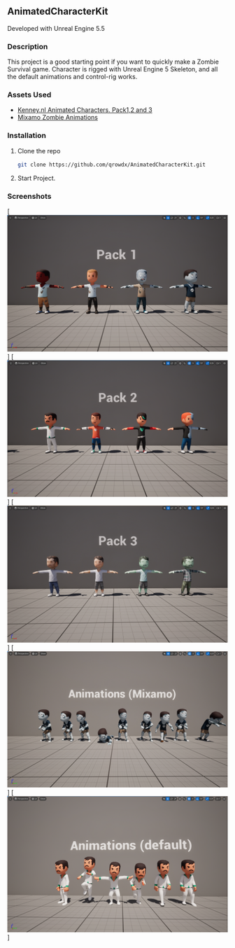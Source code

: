 ## AnimatedCharacterKit

Developed with Unreal Engine 5.5

### Description

This project is a good starting point if you want to quickly make a Zombie Survival game. 
Character is rigged with Unreal Engine 5 Skeleton, and all the default animations and control-rig works.

### Assets Used

* [Kenney.nl Animated Characters. Pack1,2 and 3](https://kenney.nl/)
* [Mixamo Zombie Animations](https://www.mixamo.com/)

### Installation

1. Clone the repo
   ```sh
   git clone https://github.com/qrowdx/AnimatedCharacterKit.git
   ```
2. Start Project.

### Screenshots

[![Pack1][Pack1]]
[![Pack2][Pack2]]
[![Pack3][Pack3]]
[![Animations_Mixamo][Animations_Mixamo]]
[![Animations_Default][Animations_Default]]

<!-- MARKDOWN LINKS & IMAGES -->
<!-- https://www.markdownguide.org/basic-syntax/#reference-style-links -->
[Pack1]: Pack_1.png
[Pack2]: Pack_2.png
[Pack3]: Pack_3.png
[Animations_Mixamo]: Animations_Mixamo.png
[Animations_Default]: Animations_Default.png